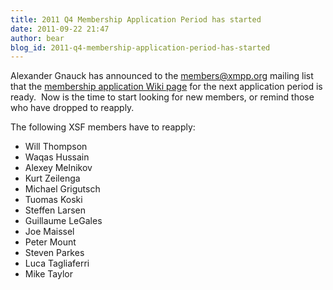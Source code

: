 ```yaml
---
title: 2011 Q4 Membership Application Period has started
date: 2011-09-22 21:47
author: bear
blog_id: 2011-q4-membership-application-period-has-started
---
```


Alexander Gnauck has announced to the members@xmpp.org mailing list that the [membership application Wiki page](http://wiki.xmpp.org/web/Membership_Applications_Q4_2011) for the next application period is ready.  Now is the time to start looking for new members, or remind those who have dropped to reapply.

The following XSF members have to reapply:

-   Will Thompson
-   Waqas Hussain
-   Alexey Melnikov
-   Kurt Zeilenga
-   Michael Grigutsch
-   Tuomas Koski
-   Steffen Larsen
-   Guillaume LeGales
-   Joe Maissel
-   Peter Mount
-   Steven Parkes
-   Luca Tagliaferri
-   Mike Taylor


